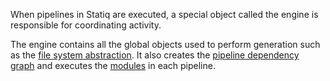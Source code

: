 When pipelines in Statiq are executed, a special object called the engine is responsible for coordinating activity.

The engine contains all the global objects used to perform generation such as the [file system abstraction](xref:files_and_paths). It also creates the [pipeline dependency graph](xref:pipelines#concurrency-and-dependencies) and executes the [modules](xref:modules) in each pipeline.